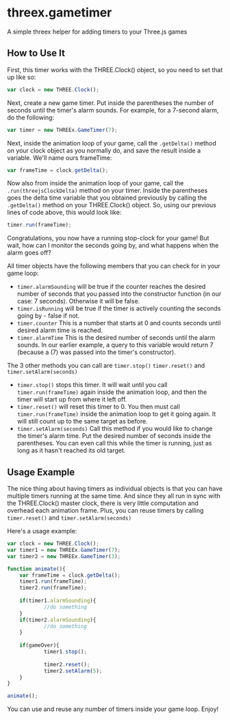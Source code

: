 threex.gametimer
================

A simple threex helper for adding timers to your Three.js games


How to Use It
-------------
First, this timer works with the THREE.Clock() object, so you need to set that up like so:

```javascript
var clock = new THREE.Clock();
```

Next, create a new game timer.  Put inside the parentheses the number of seconds until the timer's alarm sounds.  For example, for a 7-second alarm, do the following:

```javascript
var timer = new THREEx.GameTimer(7);
```

Next, inside the animation loop of your game, call the ``` .getDelta() ``` method on your clock object as you normally do, and save the result inside a variable.  We'll name ours frameTime:

```javascript
var frameTime = clock.getDelta();
```

Now also from inside the animation loop of your game, call the ``` .run(threejsClockDelta) ``` method on your timer.  Inside the parentheses goes the delta time variable that you obtained previously by calling the ``` .getDelta() ``` method on your THREE.Clock() object.  So, using our previous lines of code above, this would look like: 

```javascript
timer.run(frameTime);
```

Congratulations, you now have a running stop-clock for your game!  But wait, how can I monitor the seconds going by, and what happens when the alarm goes off?

All timer objects have the following members that you can check for in your game loop:
* ```timer.alarmSounding``` will be true if the counter reaches the desired number of seconds that you passed into the constructor function (in our case: 7 seconds).  Otherwise it will be false.
* ```timer.isRunning``` will be true if the timer is actively counting the seconds going by - false if not.
* ```timer.counter``` This is a number that starts at 0 and counts seconds until desired alarm time is reached.
* ```timer.alarmTime``` This is the desired number of seconds until the alarm sounds.  In our earlier example, a query to this variable would return 7 (because a (7) was passed into the timer's constructor).  


The 3 other methods you can call are ```timer.stop()```  ```timer.reset()```  and ```timer.setAlarm(seconds)```
* ```timer.stop()``` stops this timer.  It will wait until you call ```timer.run(frameTime)``` again inside the animation loop, and then the timer will start up from where it left off.
* ```timer.reset()``` will reset this timer to 0.  You then must call ```timer.run(frameTime)``` inside the animation loop to get it going again.  It will still count up to the same target as before.
* ```timer.setAlarm(seconds)``` Call this method if you would like to change the timer's alarm time. Put the desired number of seconds inside the parentheses.  You can even call this while the timer is running, just as long as it hasn't reached its old target.

Usage Example
-------------
The nice thing about having timers as individual objects is that you can have multiple timers running at the same time.  And since they all run in sync with the THREE.Clock() master clock, there is very little computation and overhead each animation frame.  Plus, you can reuse timers by calling ```timer.reset()``` and ```timer.setAlarm(seconds)``` 

Here's a usage example:

```javascript
var clock = new THREE.Clock();
var timer1 = new THREEx.GameTimer(7);
var timer2 = new THREEx.GameTimer(3);

function animate(){
	var frameTime = clock.getDelta();
	timer1.run(frameTime);
  	timer2.run(frameTime);
  
  	if(timer1.alarmSounding){
    		//do something
  	}
  	if(timer2.alarmSounding){
    		//do something
  	}
  
  	if(gameOver){
    		timer1.stop();
    		
    		timer2.reset();
    		timer2.setAlarm(5);
  	}
}

animate();
```

You can use and reuse any number of timers inside your game loop.  Enjoy! 
